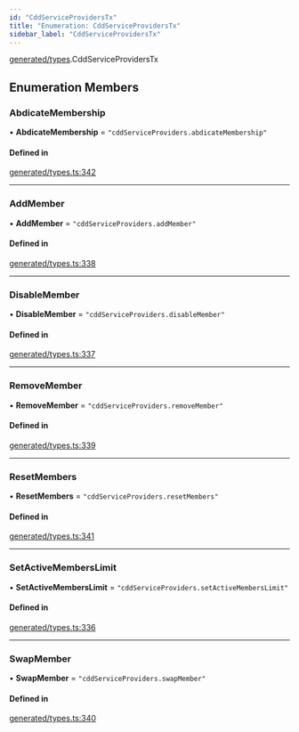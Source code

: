 ```yaml
---
id: "CddServiceProvidersTx"
title: "Enumeration: CddServiceProvidersTx"
sidebar_label: "CddServiceProvidersTx"
---
```


[generated/types](../../../../modules/Generated/Types/Types.md).CddServiceProvidersTx

## Enumeration Members

### AbdicateMembership

• **AbdicateMembership** = ``"cddServiceProviders.abdicateMembership"``

#### Defined in

[generated/types.ts:342](https://github.com/PolymeshAssociation/polymesh-sdk/blob/acc2284c/src/generated/types.ts#L342)

___

### AddMember

• **AddMember** = ``"cddServiceProviders.addMember"``

#### Defined in

[generated/types.ts:338](https://github.com/PolymeshAssociation/polymesh-sdk/blob/acc2284c/src/generated/types.ts#L338)

___

### DisableMember

• **DisableMember** = ``"cddServiceProviders.disableMember"``

#### Defined in

[generated/types.ts:337](https://github.com/PolymeshAssociation/polymesh-sdk/blob/acc2284c/src/generated/types.ts#L337)

___

### RemoveMember

• **RemoveMember** = ``"cddServiceProviders.removeMember"``

#### Defined in

[generated/types.ts:339](https://github.com/PolymeshAssociation/polymesh-sdk/blob/acc2284c/src/generated/types.ts#L339)

___

### ResetMembers

• **ResetMembers** = ``"cddServiceProviders.resetMembers"``

#### Defined in

[generated/types.ts:341](https://github.com/PolymeshAssociation/polymesh-sdk/blob/acc2284c/src/generated/types.ts#L341)

___

### SetActiveMembersLimit

• **SetActiveMembersLimit** = ``"cddServiceProviders.setActiveMembersLimit"``

#### Defined in

[generated/types.ts:336](https://github.com/PolymeshAssociation/polymesh-sdk/blob/acc2284c/src/generated/types.ts#L336)

___

### SwapMember

• **SwapMember** = ``"cddServiceProviders.swapMember"``

#### Defined in

[generated/types.ts:340](https://github.com/PolymeshAssociation/polymesh-sdk/blob/acc2284c/src/generated/types.ts#L340)
